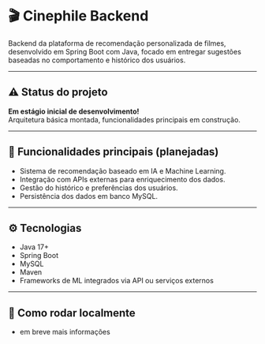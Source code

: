 # 🎬 Cinephile Backend

Backend da plataforma de recomendação personalizada de filmes, desenvolvido em Spring Boot com Java, focado em entregar sugestões baseadas no comportamento e histórico dos usuários.

---

## ⚠️ Status do projeto

**Em estágio inicial de desenvolvimento!**  
Arquitetura básica montada, funcionalidades principais em construção.

---

## 🧩 Funcionalidades principais (planejadas)

- Sistema de recomendação baseado em IA e Machine Learning.  
- Integração com APIs externas para enriquecimento dos dados.  
- Gestão do histórico e preferências dos usuários.  
- Persistência dos dados em banco MySQL.

---

## ⚙️ Tecnologias

- Java 17+  
- Spring Boot  
- MySQL  
- Maven  
- Frameworks de ML integrados via API ou serviços externos

---

## 🚀 Como rodar localmente

- em breve mais informações
